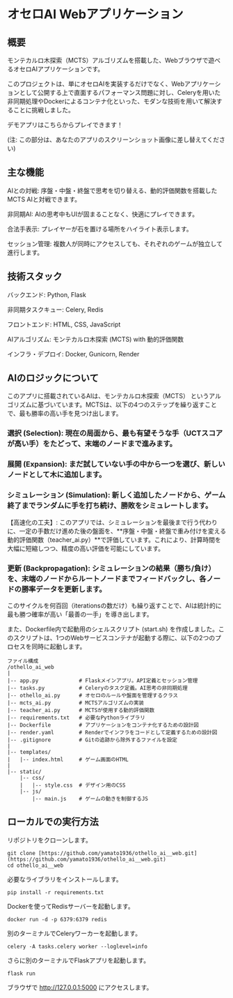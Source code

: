 # オセロAI Webアプリケーション

## 概要
モンテカルロ木探索（MCTS）アルゴリズムを搭載した、Webブラウザで遊べるオセロAIアプリケーションです。

このプロジェクトは、単にオセロAIを実装するだけでなく、Webアプリケーションとして公開する上で直面するパフォーマンス問題に対し、Celeryを用いた非同期処理やDockerによるコンテナ化といった、モダンな技術を用いて解決することに挑戦しました。

デモアプリはこちらからプレイできます！

(注: この部分は、あなたのアプリのスクリーンショット画像に差し替えてください)

## 主な機能
AIとの対戦: 序盤・中盤・終盤で思考を切り替える、動的評価関数を搭載したMCTS AIと対戦できます。

非同期AI: AIの思考中もUIが固まることなく、快適にプレイできます。

合法手表示: プレイヤーが石を置ける場所をハイライト表示します。

セッション管理: 複数人が同時にアクセスしても、それぞれのゲームが独立して進行します。

## 技術スタック
バックエンド: Python, Flask

非同期タスクキュー: Celery, Redis

フロントエンド: HTML, CSS, JavaScript

AIアルゴリズム: モンテカルロ木探索 (MCTS) with 動的評価関数

インフラ・デプロイ: Docker, Gunicorn, Render

## AIのロジックについて
このアプリに搭載されているAIは、モンテカルロ木探索（MCTS） というアルゴリズムに基づいています。MCTSは、以下の4つのステップを繰り返すことで、最も勝率の高い手を見つけ出します。

### 選択 (Selection): 現在の局面から、最も有望そうな手（UCTスコアが高い手）をたどって、末端のノードまで進みます。

### 展開 (Expansion): まだ試していない手の中から一つを選び、新しいノードとして木に追加します。

### シミュレーション (Simulation): 新しく追加したノードから、ゲーム終了までランダムに手を打ち続け、勝敗をシミュレートします。

【高速化の工夫】: このアプリでは、シミュレーションを最後まで行う代わりに、一定の手数だけ進めた後の盤面を、**序盤・中盤・終盤で重み付けを変える動的評価関数（teacher_ai.py）**で評価しています。これにより、計算時間を大幅に短縮しつつ、精度の高い評価を可能にしています。

### 更新 (Backpropagation): シミュレーションの結果（勝ち/負け）を、末端のノードからルートノードまでフィードバックし、各ノードの勝率データを更新します。

このサイクルを何百回（iterationsの数だけ）も繰り返すことで、AIは統計的に最も勝つ確率が高い「最善の一手」を導き出します。

また、Dockerfile内で起動用のシェルスクリプト (start.sh) を作成しました。このスクリプトは、1つのWebサービスコンテナが起動する際に、以下の2つのプロセスを同時に起動します。



```
ファイル構成
/othello_ai_web
|
|-- app.py             # Flaskメインアプリ。API定義とセッション管理
|-- tasks.py           # Celeryのタスク定義。AI思考の非同期処理
|-- othello_ai.py      # オセロのルールや盤面を管理するクラス
|-- mcts_ai.py         # MCTSアルゴリズムの実装
|-- teacher_ai.py      # MCTSが使用する動的評価関数
|-- requirements.txt   # 必要なPythonライブラリ
|-- Dockerfile         # アプリケーションをコンテナ化するための設計図
|-- render.yaml        # Renderでインフラをコードとして定義するための設計図
|-- .gitignore         # Gitの追跡から除外するファイルを設定
|
|-- templates/
|   |-- index.html     # ゲーム画面のHTML
|
|-- static/
    |-- css/
    |   |-- style.css  # デザイン用のCSS
    |-- js/
        |-- main.js    # ゲームの動きを制御するJS

```

## ローカルでの実行方法
リポジトリをクローンします。

```
git clone [https://github.com/yamato1936/othello_ai__web.git](https://github.com/yamato1936/othello_ai__web.git)
cd othello_ai__web
```
必要なライブラリをインストールします。

```
pip install -r requirements.txt
```

Dockerを使ってRedisサーバーを起動します。

```
docker run -d -p 6379:6379 redis
```

別のターミナルでCeleryワーカーを起動します。

```
celery -A tasks.celery worker --loglevel=info
```

さらに別のターミナルでFlaskアプリを起動します。

```
flask run
```

ブラウザで http://127.0.0.1:5000 にアクセスします。
